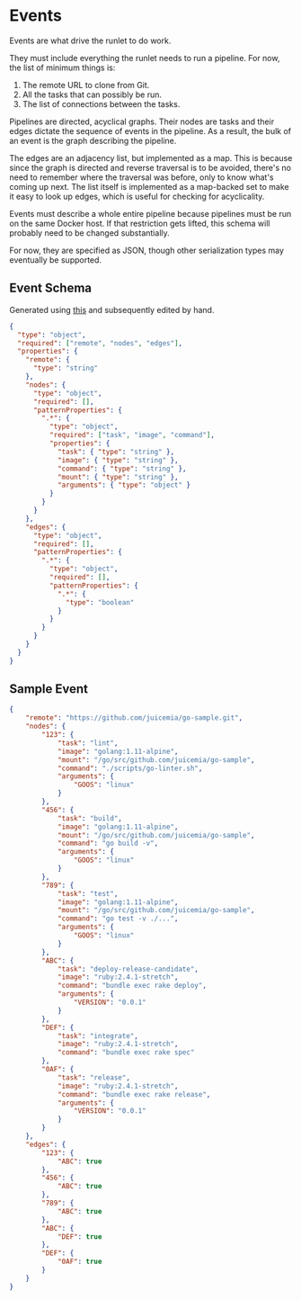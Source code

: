 # Events

Events are what drive the runlet to do work.

They must include everything the runlet needs to run
a pipeline. For now, the list of minimum things is:

1. The remote URL to clone from Git.
2. All the tasks that can possibly be run.
3. The list of connections between the tasks.

Pipelines are directed, acyclical graphs. Their nodes are tasks and
their edges dictate the sequence of events in the pipeline. As a result,
the bulk of an event is the graph describing the pipeline.

The edges are an adjacency list, but implemented as a map. This is because
since the graph is directed and reverse traversal is to be avoided, there's
no need to remember where the traversal was before, only to know what's
coming up next. The list itself is implemented as a map-backed set to make
it easy to look up edges, which is useful for checking for acyclicality.

Events must describe a whole entire pipeline because pipelines must be run
on the same Docker host. If that restriction gets lifted, this schema will
probably need to be changed substantially.

For now, they are specified as JSON, though other serialization types
may eventually be supported.

## Event Schema

Generated using [this](https://easy-json-schema.github.io/) and subsequently
edited by hand.

```JSON
{
  "type": "object",
  "required": ["remote", "nodes", "edges"],
  "properties": {
    "remote": {
      "type": "string"
    },
    "nodes": {
      "type": "object",
      "required": [],
      "patternProperties": {
        ".*": {
          "type": "object",
          "required": ["task", "image", "command"],
          "properties": {
            "task": { "type": "string" },
            "image": { "type": "string" },
            "command": { "type": "string" },
            "mount": { "type": "string" },
            "arguments": { "type": "object" }
          }
        }
      }
    },
    "edges": {
      "type": "object",
      "required": [],
      "patternProperties": {
        ".*": {
          "type": "object",
          "required": [],
          "patternProperties": {
            ".*": {
              "type": "boolean"
            }
          }
        }
      }
    }
  }
}
```

## Sample Event

```JSON
{
    "remote": "https://github.com/juicemia/go-sample.git",
    "nodes": {
        "123": {
            "task": "lint",
            "image": "golang:1.11-alpine",
            "mount": "/go/src/github.com/juicemia/go-sample",
            "command": "./scripts/go-linter.sh",
            "arguments": {
                "GOOS": "linux"
            }
        },
        "456": {
            "task": "build",
            "image": "golang:1.11-alpine",
            "mount": "/go/src/github.com/juicemia/go-sample",
            "command": "go build -v",
            "arguments": {
                "GOOS": "linux"
            }
        },
        "789": {
            "task": "test",
            "image": "golang:1.11-alpine",
            "mount": "/go/src/github.com/juicemia/go-sample",
            "command": "go test -v ./...",
            "arguments": {
                "GOOS": "linux"
            }
        },
        "ABC": {
            "task": "deploy-release-candidate",
            "image": "ruby:2.4.1-stretch",
            "command": "bundle exec rake deploy",
            "arguments": {
                "VERSION": "0.0.1"
            }
        },
        "DEF": {
            "task": "integrate",
            "image": "ruby:2.4.1-stretch",
            "command": "bundle exec rake spec"
        },
        "0AF": {
            "task": "release",
            "image": "ruby:2.4.1-stretch",
            "command": "bundle exec rake release",
            "arguments": {
                "VERSION": "0.0.1"
            }
        }
    },
    "edges": {
        "123": {
            "ABC": true
        },
        "456": {
            "ABC": true
        },
        "789": {
            "ABC": true
        },
        "ABC": {
            "DEF": true
        },
        "DEF": {
            "0AF": true
        }
    }
}
```